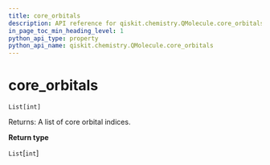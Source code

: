 ```yaml
---
title: core_orbitals
description: API reference for qiskit.chemistry.QMolecule.core_orbitals
in_page_toc_min_heading_level: 1
python_api_type: property
python_api_name: qiskit.chemistry.QMolecule.core_orbitals
---
```


# core\_orbitals

<span id="qiskit.chemistry.QMolecule.core_orbitals" />

`List[int]`

Returns: A list of core orbital indices.

**Return type**

`List`\[`int`]

